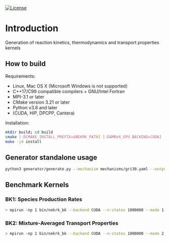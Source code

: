 [![License](https://img.shields.io/badge/License-BSD%202--Clause-orange.svg)](https://opensource.org/licenses/BSD-2-Clause)

# Introduction
Generation of reaction kinetics, thermodynamics and transport properties kernels

## How to build

Requirements:
* Linux, Mac OS X (Microsoft Windows is not supported)
* C++17/C99 compatible compilers + GNU/Intel Fortran
* MPI-3.1 or later
* CMake version 3.21 or later
* Python v3.8 and later
* (CUDA, HIP, DPCPP, Cantera)

Installation:

```sh
mkdir build; cd build
cmake [-DCMAKE_INSTALL_PREFIX=$NEKRK_PATH] [-DAMReX_GPU_BACKEND=CUDA] [-DAMReX_PRECISION=SINGLE] ..
make -j4 install
```
## Generator standalone usage 

```sh
python3 generator/generate.py --mechanism mechanisms/gri30.yaml --output out/mechanisms/gri
```

## Benchmark Kernels

### BK1: Species Production Rates

```sh
> mpirun -np 1 bin/nekrk_bk --backend CUDA --n-states 1000000 --mode 1 --yaml-file mechanisms/gri30.yaml
```

### BK2: Mixture-Averaged Transport Properties

```sh
> mpirun -np 1 bin/nekrk_bk --backend CUDA --n-states 1000000 --mode 2  --yaml-file mechanisms/gri30.yaml
```
